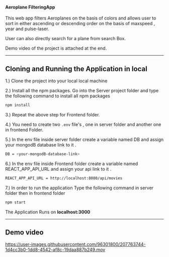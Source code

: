 #### Aeroplane FilteringApp

This web app filters Aeroplanes on the basis of colors and allows user to sort in 
either ascending or descending order on the basis of maxspeed , year and pulse-laser.

User can also directly search for a plane from search Box.
 
Demo video of the project is attached at the end. 

----------------------------------------------------

## Cloning and Running the Application in local

1.) Clone the project into your local local machine 

2.) Install all the npm packages. Go into the Server project folder and type the following command to install all npm packages

```bash
npm install
```

3.) Repeat the above step for Frontend folder.

4.) You need to create two ```.env```  file's , one in server folder and another one in frontend Folder.

5.) In the env file inside server folder create a variable
named DB and assign your mongodB database link to it .

```bash
DB = <your-mongodB-database-link>
```

6.) In the env file inside Frontend folder create a variable
named REACT_APP_API_URL and assign your api link to it .

```bash
REACT_APP_API_URL = http://localhost:8080/api/movies
```

7.) In order to run the application Type the following command in server folder then in frontend folder 

```bash
npm start
```

The Application Runs on **localhost:3000**

--------------------------------------------------

## Demo video

https://user-images.githubusercontent.com/96301800/207763744-1d4cc3b0-1dd8-4542-af8c-19daa887b249.mov

